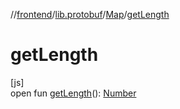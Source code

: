 //[frontend](../../../index.md)/[lib.protobuf](../index.md)/[Map](index.md)/[getLength](get-length.md)

# getLength

[js]\
open fun [getLength](get-length.md)(): [Number](https://kotlinlang.org/api/latest/jvm/stdlib/kotlin/-number/index.html)
